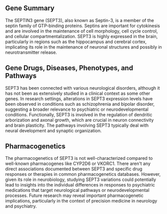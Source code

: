 ## Gene Summary
The SEPTIN3 gene (SEPT3), also known as Septin-3, is a member of the septin family of GTP-binding proteins. Septins are important for cytokinesis and are involved in the maintenance of cell morphology, cell cycle control, and cellular compartmentalization. SEPT3 is highly expressed in the brain, particularly in regions such as the hippocampus and cerebral cortex, implicating its role in the maintenance of neuronal structures and possibly in neurotransmitter release.

## Gene Drugs, Diseases, Phenotypes, and Pathways
SEPT3 has been connected with various neurological disorders, although it has not been as extensively studied in a clinical context as some other genes. In research settings, alterations in SEPT3 expression levels have been observed in conditions such as schizophrenia and bipolar disorder, suggesting a broader relevance to psychiatric or neurodevelopmental conditions. Functionally, SEPT3 is involved in the regulation of dendritic arborization and axonal growth, which are crucial in neuron connectivity and brain plasticity. The pathways involving SEPT3 typically deal with neural development and synaptic organization.

## Pharmacogenetics
The pharmacogenetics of SEPT3 is not well-characterized compared to well-known pharmacogenes like CYP2D6 or VKORC1. There aren't any direct associations documented between SEPT3 and specific drug responses or therapies in common pharmacogenetics databases. However, given its role in neurobiology, studying SEPT3 variations could potentially lead to insights into the individual differences in responses to psychiatric medications that target neurological pathways or neurodevelopmental processes. Future research may reveal important pharmacogenetic implications, particularly in the context of precision medicine in neurology and psychiatry.